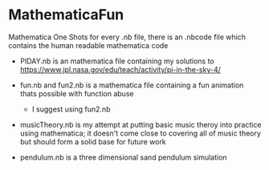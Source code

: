 # MathematicaFun
Mathematica One Shots
for every .nb file, there is an .nbcode file which contains the human readable mathematica code

* PIDAY.nb is an mathematica file containing my solutions to https://www.jpl.nasa.gov/edu/teach/activity/pi-in-the-sky-4/

* fun.nb and fun2.nb is a mathematica file containing a fun animation thats possible with function abuse
  * I suggest using fun2.nb

* musicTheory.nb is my attempt at putting basic music theroy into practice using mathematica; it doesn't come close to covering all of music theory but should form a solid base for future work

* pendulum.nb is a three dimensional sand pendulum simulation
